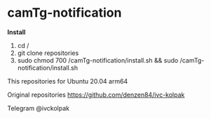 # camTg-notification

**Install**
1. cd /
2. git clone repositories
3. sudo chmod 700 /camTg-notification/install.sh && sudo /camTg-notification/install.sh

This repositories for Ubuntu 20.04 arm64

Original repositories https://github.com/denzen84/ivc-kolpak 

Telegram @ivckolpak
